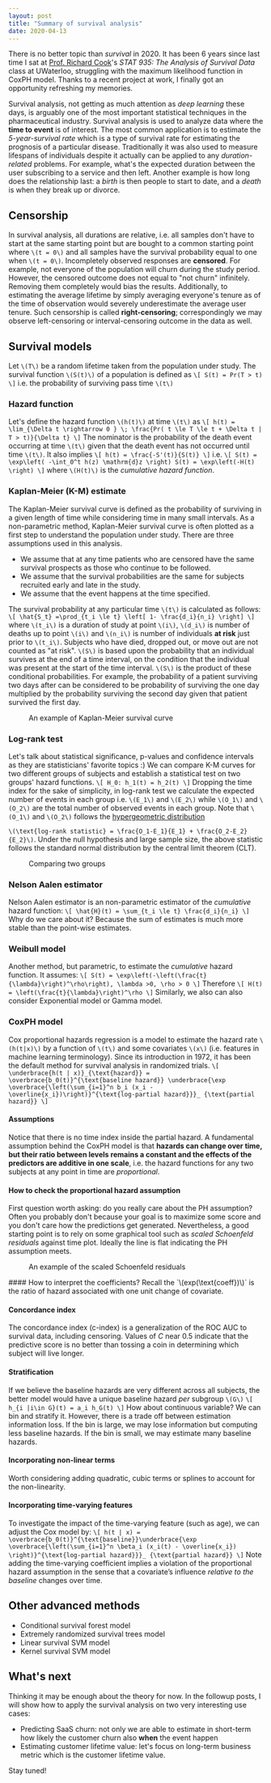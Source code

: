 ```yaml
---
layout: post
title: "Summary of survival analysis"
date: 2020-04-13
---
```

<span class="dropcap">T</span>here is no better topic than _survival_ in 2020.
It has been 6 years since last time I sat at [Prof. Richard Cook]([http://www.math.uwaterloo.ca/~rjcook/index.html](http://www.math.uwaterloo.ca/~rjcook/index.html))'s *STAT 935: The Analysis of Survival Data* class at UWaterloo, struggling with the maximum likelihood function in CoxPH model. Thanks to a recent project at work, I finally got an opportunity refreshing my memories.

Survival analysis, not getting as much attention as *deep learning* these days, is arguably one of the most important statistical techniques in the pharmaceutical industry. Survival analysis is used to analyze data where the **time to event** is of interest. The most common application is to estimate the *5-year-survival rate* which is a type of survival rate for estimating the prognosis of a particular disease. Traditionally it was also used to measure lifespans of individuals despite it actually can be applied to any *duration-related* problems. For example, what's the expected duration between the user subscribing to a service and then left. Another example is how long does the relationship last: a *birth* is then people to start to date, and a *death* is when they break up or divorce.

## Censorship
In survival analysis, all durations are relative, i.e. all samples don't have to start at the same starting point but are bought to a common starting point where `\(t = 0\)` and all samples have the survival probability equal to one when `\(t = 0\)`. Incompletely observed responses are **censored**. For example, not everyone of the population will churn during the study period. However, the censored outcome does not equal to "not churn" infinitely. Removing them completely would bias the results. Additionally, to estimating the average lifetime by simply averaging everyone's tenure as of the time of observation would severely underestimate the average user tenure. Such censorship is called **right-censoring**; correspondingly we may observe left-censoring or interval-censoring outcome in the data as well.

## Survival models
Let `\(T\)` be a random lifetime taken from the population under study. The survival function `\(S(t)\)` of a population is defined as
`\[
S(t) = Pr(T > t)
\]`
i.e. the probability of surviving pass time `\(t\)`
### Hazard function
Let's define the hazard function `\(h(t)\)` at time `\(t\)` as
`\[
h(t) = \lim_{\Delta t \rightarrow 0 } \; \frac{Pr( t \le T \le t + \Delta t | T > t)}{\Delta t}
\]`
The nominator is the probability of the death event occurring at time `\(t\)` given that the death event has not occurred until time `\(t\)`.
It also implies
`\[
h(t) = \frac{-S'(t)}{S(t)}
\]`
i.e.
`\[
S(t) = \exp\left( -\int_0^t h(z) \mathrm{d}z \right)
S(t) = \exp\left(-H(t) \right)
\]`
where `\(H(t)\)` is the _cumulative hazard function_.

### Kaplan-Meier (K-M) estimate
The Kaplan-Meier survival curve is defined as the probability of surviving in a given length of time while considering time in many small intervals. As a non-parametric method, Kaplan-Meier survival curve is often plotted as a first step to understand the population under study. There are three assumptions used in this analysis.
- We assume that at any time patients who are censored have the same survival prospects as those who continue to be followed.
- We assume that the survival probabilities are the same for subjects recruited early and late in the study.
- We assume that the event happens at the time specified.

The survival probability at any particular time `\(t\)` is calculated as follows:
`\[
\hat{S_t} =\prod_{t_i \le t} \left[ 1- \frac{d_i}{n_i} \right]
\]`
where `\(t_i\)` is a duration of study at point `\(i\)`, `\(d_i\)` is number of deaths up to point `\(i\)` and `\(n_i\)` is number of individuals **at risk** just prior to `\(t_i\)`. Subjects who have died, dropped out, or move out are not counted as "at risk".
`\(S\)` is based upon the probability that an individual survives at the end of a time interval, on the condition that the individual was present at the start of the time interval. `\(S\)` is the product of these conditional probabilities. For example, the probability of a patient surviving two days after can be considered to be probability of surviving the one day multiplied by the probability surviving the second day given that patient survived the first day.
<figure>
    <img src="{{ '/assets/img/20200413_km_curve.png' | prepend: site.baseurl }}" alt="">
    <figcaption>An example of Kaplan-Meier survival curve</figcaption>
</figure>

### Log-rank test
Let's talk about statistical significance, p-values and confidence intervals as they are statisticians' favorite topics :)
We can compare K-M curves for two different groups of subjects and establish a statistical test on two groups' hazard functions.
`\[
H_0: h_1(t) = h_2(t)
\]`
Dropping the time index for the sake of simplicity, in log-rank test we calculate the expected number of events in each group i.e. `\(E_1\)` and `\(E_2\)` while `\(O_1\)` and `\(O_2\)` are the total number of observed events in each group. Note that `\(O_1\)` and `\(O_2\)` follows the [hypergeometric distribution](https://en.wikipedia.org/wiki/Hypergeometric_distribution)

`\(\text{log-rank statistic} = \frac{O_1-E_1}{E_1} + \frac{O_2-E_2}{E_2}\)`.
Under the null hypothesis and large sample size, the above statistic follows the standard normal distribution by the central limit theorem (CLT).
<figure>
    <img src="{{ '/assets/img/20200413_log_rank' | prepend: site.baseurl }}" alt="">
    <figcaption>Comparing two groups</figcaption>
</figure>

### Nelson Aalen estimator
Nelson Aalen estimator is an non-parametric estimator of the _cumulative_ hazard function:
`\[
\hat{H}(t) = \sum_{t_i \le t} \frac{d_i}{n_i}
\]`
Why do we care about it? Because the sum of estimates is much more stable than the point-wise estimates.

### Weibull model
Another method, but parametric, to estimate the _cumulative_ hazard function. It assumes:
`\[
S(t) = \exp\left(-\left(\frac{t}{\lambda}\right)^\rho\right), \lambda >0, \rho > 0
\]`
Therefore
`\[
H(t) = \left(\frac{t}{\lambda}\right)^\rho
\]`
Similarly, we also can also consider Exponential model or Gamma model.

### CoxPH model
Cox proportional hazards regression is a model to estimate the hazard rate `\(h(t|x)\)` by a function of `\(t\)` and some covariates `\(x\)` (i.e. features in machine learning terminology). Since its introduction in 1972, it has been the default method for survival analysis in randomized trials.
`\[
\underbrace{h(t | x)}_{\text{hazard}} = \overbrace{b_0(t)}^{\text{baseline hazard}} \underbrace{\exp \overbrace{\left(\sum_{i=1}^n b_i (x_i - \overline{x_i})\right)}^{\text{log-partial hazard}}}_ {\text{partial hazard}}
\]`
#### Assumptions
Notice that there is no time index inside the partial hazard. A fundamental assumption behind the CoxPH model is that **hazards can change over time, but their ratio between levels remains a constant and the effects of the predictors are additive in one scale**, i.e. the hazard functions for any two subjects at any point in time are *proportional*.

#### How to check the proportional hazard assumption
First question worth asking: do you really care about the PH assumption? Often you probably don't because your goal is to maximize some score and you don't care how the predictions get generated.
Nevertheless, a good starting point is to rely on some graphical tool such as _scaled Schoenfeld residuals_ against time plot. Ideally the line is flat indicating the PH assumption meets.
<figure>
    <img src="{{ '/assets/img/20200413_residuals.png' | prepend: site.baseurl }}" alt="">
    <figcaption>An example of the scaled Schoenfeld residuals</figcaption>
</figure>
#### How to interpret the coefficients?
Recall the `\(exp(\text{coeff})\)` is the ratio of hazard associated with one unit change of covariate.

#### Concordance index
The concordance index (c-index) is a generalization of the ROC AUC to survival data, including censoring. Values of _C_ near 0.5 indicate that the predictive score is no better than tossing a coin in determining which subject will live longer.

#### Stratification
If we believe the baseline hazards are very different across all subjects, the better model would have a unique baseline hazard _per_ subgroup `\(G\)`
`\[
h_{i |i\in G}(t) = a_i h_G(t)
\]`
How about continuous variable?
We can bin and stratify it. However, there is a trade off between estimation information loss. If the bin is large, we may lose information but computing less baseline hazards. If the bin is small, we may estimate many baseline hazards.
#### Incorporating non-linear terms
Worth considering adding quadratic, cubic terms or splines to account for the non-linearity.

#### Incorporating time-varying features
To investigate the impact of the time-varying feature (such as age), we can adjust the Cox model by:
`\[
h(t | x) = \overbrace{b_0(t)}^{\text{baseline}}\underbrace{\exp \overbrace{\left(\sum_{i=1}^n \beta_i (x_i(t) - \overline{x_i}) \right)}^{\text{log-partial hazard}}}_ {\text{partial hazard}}
\]`
Note adding the time-varying coefficient implies a violation of the proportional hazard assumption in the sense that a covariate’s influence _relative to the baseline_ changes over time.

## Other advanced methods
- Conditional survival forest model
- Extremely randomized survival trees model
- Linear survival SVM model
- Kernel survival SVM model

## What's next
Thinking it may be enough about the theory for now. In the followup posts, I will show how to apply the survival analysis on two very interesting use cases:
- Predicting SaaS churn: not only we are able to estimate in short-term how likely the customer churn also **when** the event happen
- Estimating customer lifetime value: let's focus on long-term business metric which is the customer lifetime value.

Stay tuned!

